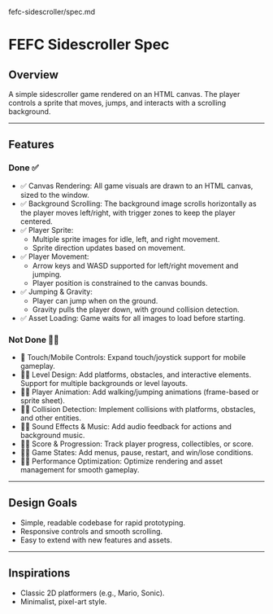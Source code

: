 fefc-sidescroller/spec.md
# FEFC Sidescroller Spec

## Overview
A simple sidescroller game rendered on an HTML canvas. The player controls a sprite that moves, jumps, and interacts with a scrolling background.

---

## Features

### Done ✅
- ✅ Canvas Rendering: All game visuals are drawn to an HTML canvas, sized to the window.
- ✅ Background Scrolling: The background image scrolls horizontally as the player moves left/right, with trigger zones to keep the player centered.
- ✅ Player Sprite:
  - Multiple sprite images for idle, left, and right movement.
  - Sprite direction updates based on movement.
- ✅ Player Movement:
  - Arrow keys and WASD supported for left/right movement and jumping.
  - Player position is constrained to the canvas bounds.
- ✅ Jumping & Gravity:
  - Player can jump when on the ground.
  - Gravity pulls the player down, with ground collision detection.
- ✅ Asset Loading: Game waits for all images to load before starting.

### Not Done 🙅‍♂️
- 🚧 Touch/Mobile Controls: Expand touch/joystick support for mobile gameplay.
- 🙅‍♂️ Level Design: Add platforms, obstacles, and interactive elements. Support for multiple backgrounds or level layouts.
- 🙅‍♂️ Player Animation: Add walking/jumping animations (frame-based or sprite sheet).
- 🙅‍♂️ Collision Detection: Implement collisions with platforms, obstacles, and other entities.
- 🙅‍♂️ Sound Effects & Music: Add audio feedback for actions and background music.
- 🙅‍♂️ Score & Progression: Track player progress, collectibles, or score.
- 🙅‍♂️ Game States: Add menus, pause, restart, and win/lose conditions.
- 🙅‍♂️ Performance Optimization: Optimize rendering and asset management for smooth gameplay.

---

## Design Goals

- Simple, readable codebase for rapid prototyping.
- Responsive controls and smooth scrolling.
- Easy to extend with new features and assets.

---

## Inspirations

- Classic 2D platformers (e.g., Mario, Sonic).
- Minimalist, pixel-art style.
